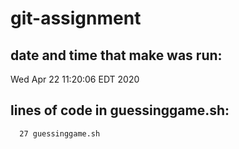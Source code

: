 # git-assignment
## date and time that make was run: 
Wed Apr 22 11:20:06 EDT 2020

## lines of code in guessinggame.sh: 
      27 guessinggame.sh

